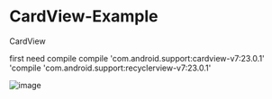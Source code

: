 # CardView-Example
CardView

first need compile compile 'com.android.support:cardview-v7:23.0.1'
                           'compile 'com.android.support:recyclerview-v7:23.0.1'
                          
![image](https://github.com/silence5105/CardView-Example/edit/master/photo/compile)

